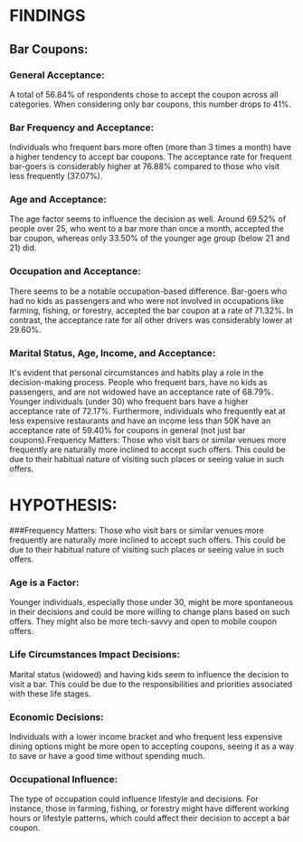 # FINDINGS

## Bar Coupons:
### General Acceptance: 
A total of 56.84% of respondents chose to accept the coupon across all categories. When considering only bar coupons, this number drops to 41%.

### Bar Frequency and Acceptance: 
Individuals who frequent bars more often (more than 3 times a month) have a higher tendency to accept bar coupons. The acceptance rate for frequent bar-goers is considerably higher at 76.88% compared to those who visit less frequently (37.07%).

### Age and Acceptance: 
The age factor seems to influence the decision as well. Around 69.52% of people over 25, who went to a bar more than once a month, accepted the bar coupon, whereas only 33.50% of the younger age group (below 21 and 21) did.

### Occupation and Acceptance: 
There seems to be a notable occupation-based difference. Bar-goers who had no kids as passengers and who were not involved in occupations like farming, fishing, or forestry, accepted the bar coupon at a rate of 71.32%. In contrast, the acceptance rate for all other drivers was considerably lower at 29.60%.

### Marital Status, Age, Income, and Acceptance: 
It's evident that personal circumstances and habits play a role in the decision-making process. People who frequent bars, have no kids as passengers, and are not widowed have an acceptance rate of 68.79%. Younger individuals (under 30) who frequent bars have a higher acceptance rate of 72.17%. Furthermore, individuals who frequently eat at less expensive restaurants and have an income less than 50K have an acceptance rate of 59.40% for coupons in general (not just bar coupons).Frequency Matters: Those who visit bars or similar venues more frequently are naturally more inclined to accept such offers. This could be due to their habitual nature of visiting such places or seeing value in such offers.

# HYPOTHESIS:

###Frequency Matters: 
Those who visit bars or similar venues more frequently are naturally more inclined to accept such offers. This could be due to their habitual nature of visiting such places or seeing value in such offers.

### Age is a Factor: 
Younger individuals, especially those under 30, might be more spontaneous in their decisions and could be more willing to change plans based on such offers. They might also be more tech-savvy and open to mobile coupon offers.

### Life Circumstances Impact Decisions: 
Marital status (widowed) and having kids seem to influence the decision to visit a bar. This could be due to the responsibilities and priorities associated with these life stages.

### Economic Decisions: 
Individuals with a lower income bracket and who frequent less expensive dining options might be more open to accepting coupons, seeing it as a way to save or have a good time without spending much.

### Occupational Influence: 
The type of occupation could influence lifestyle and decisions. For instance, those in farming, fishing, or forestry might have different working hours or lifestyle patterns, which could affect their decision to accept a bar coupon.
